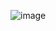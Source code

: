 ![image](https://github.com/BogusFrontend/QRcodeGenerator/assets/101849208/b6e67458-3ca4-4572-9b99-a853f45c15ea)
